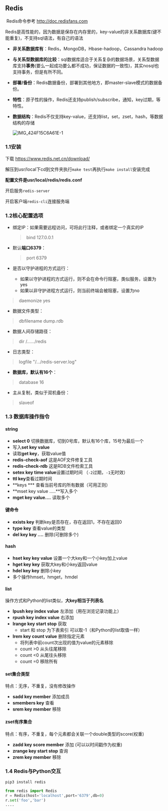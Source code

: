 ## Redis

​	Redis命令参考  http://doc.redisfans.com

​	Redis是高性能的，因为数据是保存在内存里的，key-value的非关系数据库(键不能重复)，不支持sql语法，有自己的语法

- **非关系数据库有**：Redis，MongoDB，Hbase-hadoop，Cassandra hadoop

- **与关系型数据库的比较**：sql数据库适合于关系复杂的数据场景，关系型数据库支持**事务**(要么一起成功要么都不成功，保证数据的一致性)，其实nosql也支持事务，但是有所不同。

- **部署/备份**：Redis数据备份，部署到其他地方，即master-slave模式的数据备份。

- **特性**：原子性的操作，Redis还支持publish/subscribe，通知，key过期，等特性。

- **数据结构**：Redis不仅支持key-value，还支持list，set，zset，hash，等数据结构的存储

  ![IMG_424F15C6A61E-1](/Users/samdi/Documents/Redis数据库/IMG_424F15C6A61E-1.jpeg)

### 1.1安装

下载 https://www.redis.net.cn/download/

解压到usr/local下cd到文件夹执行`make test`再执行`make install`安装完成

**配置文件是usr/local/redis/redis.conf**

开启服务`redis-server` 

开启客户端`redis-cli`连接服务端



### 1.2核心配置选项

- 绑定IP：如果需要远程访问，可将此行注释，或者绑定一个真实的IP

  > ​	bind 127.0.0.1

- 默认**端口6379**：

  > ​    port 6379

- 是否以守护进程的方式运行：
  - 如果以守护进程的方式运行，则不会在命令行阻塞，类似服务，设置为yes
  - 如果以非守护进程方式运行，则当前终端会被阻塞，设置为no

> ​	daemonize  yes

- 数据文件类型：

> ​	dbfilename dump.rdb

- 数据人间存储路径：

> ​	dir /....../redis

- 日志类型：

> ​	logfile "/.../redis-server.log"

- **数据库，默认有16个**：

> ​	database 16

- 主从复制，类似于双机备份：

> ​	slaveof

### 1.3 数据库操作指令

#### string

- **select 0** 切换数据库，切到0号库，默认有16个库，15号为最后一个
- 写入**set key value**
- 读取**get key**，获取value值
- **redis-check-aof** 这是AOF文件修复工具
- **redis-check-rdb** 这是RDB文件检索工具 
- **setex key time value**设置过期时间  （`-2`过期，`-1`无时效）
- **ttl key**查看过期时间
- **keys *** 查看当前号库的所有数据（可用正则）
- **mset key value .....**写入多个
- **mget key value....** 读取多个

#### 键命令

- **exists key**  判断key是否存在，存在返回1，不存在返回0 
- **type key** 查看value的类型
- **del key key ....**  删除(可删除多个)

#### hash

- **hset key key value** 设置一个大key和一个小key加上value
- **hget key key** 获取大key和小key返回value
- **hdel key key** 删除小key
- 多个操作hmset，hmget，hmdel

#### list

操作方式和Python的list类似，**大key相当于列表名**

- **lpush key index value** 左添加（用在浏览记录功能上）
- **rpush key index value** 右添加
- **lrange key start stop** 获取
  - start 和 stop 为下表索引 可以取-1（和Python的list取值一样）
- **lrem key count value** 删除指定元素
  - 将列表中前count次出现的值为value的元素移除
  - count >0 从头往尾移除
  - count <0 从尾往头移除
  - count =0 移除所有

#### set集合类型

特点：无序，不重复，没有修改操作

- **sadd key member** 添加成员
- **smembers key** 查看
- **srem key member** 移除

#### zset有序集合

特点：有序，不重复，每个元素都会关联一个double类型的score(权重)

- **zadd key score member**  添加 (可以以时间戳作为权重)
- **zrange key start stop** 查询
- **zrem key member** 移除

### 1.4 Redis与Python交互

```
pip3 install redis
```

```python
from redis import Redis
r = Redis(host='localhost',port='6379',db=0)
r.set('foo','bar')
....
```

